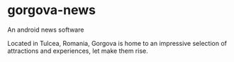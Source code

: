 # gorgova-news

An android news software

Located in Tulcea, Romania, Gorgova is home to an impressive selection of attractions and experiences, let make them rise.

